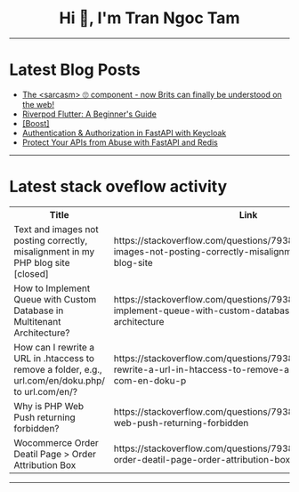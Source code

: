 <h1 align="center">Hi 👋, I'm Tran Ngoc Tam</h1>

---

# Latest Blog Posts 
<!-- BLOG-POST-LIST:START -->
- [The &lt;sarcasm&gt; 🙄 component - now Brits can finally be understood on the web!](https://dev.to/grahamthedev/the-component-now-brits-can-finally-be-understood-on-the-web-33m1)
- [Riverpod Flutter: A Beginner&#39;s Guide](https://dev.to/codeparrot/riverpod-flutter-a-beginners-guide-372j)
- [[Boost]](https://dev.to/saint_vandora/-30p2)
- [Authentication &amp; Authorization in FastAPI with Keycloak](https://dev.to/saint_vandora/authentication-authorization-in-fastapi-with-keycloak-5h4a)
- [Protect Your APIs from Abuse with FastAPI and Redis](https://dev.to/saint_vandora/protect-your-apis-from-abuse-with-fastapi-and-redis-1eh5)
<!-- BLOG-POST-LIST:END -->

---

# Latest stack oveflow activity
<table>
  <tr><th>Title</th><th>Link</th></tr>
  <!-- STACKOVERFLOW:START --><tr><td>Text and images not posting correctly, misalignment in my PHP blog site [closed]</td><td>https://stackoverflow.com/questions/79386441/text-and-images-not-posting-correctly-misalignment-in-my-php-blog-site</td></tr><tr><td>How to Implement Queue with Custom Database in Multitenant Architecture?</td><td>https://stackoverflow.com/questions/79386340/how-to-implement-queue-with-custom-database-in-multitenant-architecture</td></tr><tr><td>How can I rewrite a URL in .htaccess to remove a folder, e.g., url.com/en/doku.php/ to url.com/en/?</td><td>https://stackoverflow.com/questions/79386106/how-can-i-rewrite-a-url-in-htaccess-to-remove-a-folder-e-g-url-com-en-doku-p</td></tr><tr><td>Why is PHP Web Push returning forbidden?</td><td>https://stackoverflow.com/questions/79386090/why-is-php-web-push-returning-forbidden</td></tr><tr><td>Wocommerce Order Deatil Page &gt; Order Attribution Box</td><td>https://stackoverflow.com/questions/79386073/wocommerce-order-deatil-page-order-attribution-box</td></tr><!-- STACKOVERFLOW:END -->
</table>

---


